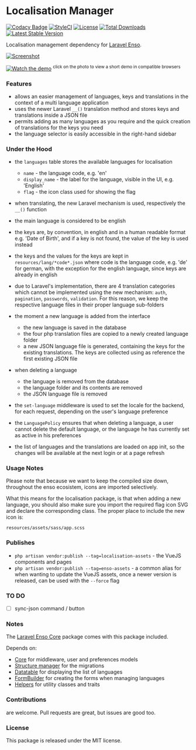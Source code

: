 <!--h-->
# Localisation Manager
[![Codacy Badge](https://api.codacy.com/project/badge/Grade/235db862227e460792a72a1e65427d1f)](https://www.codacy.com/app/laravel-enso/Localisation?utm_source=github.com&amp;utm_medium=referral&amp;utm_content=laravel-enso/Localisation&amp;utm_campaign=Badge_Grade)
[![StyleCI](https://styleci.io/repos/85617309/shield?branch=master)](https://styleci.io/repos/85617309)
[![License](https://poser.pugx.org/laravel-enso/localisation/license)](https://packagist.org/packages/laravel-enso/localisation)
[![Total Downloads](https://poser.pugx.org/laravel-enso/localisation/downloads)](https://packagist.org/packages/laravel-enso/localisation)
[![Latest Stable Version](https://poser.pugx.org/laravel-enso/localisation/version)](https://packagist.org/packages/laravel-enso/localisation)
<!--/h-->

Localisation management dependency for [Laravel Enso](https://github.com/laravel-enso/Enso).

[![Screenshot](https://laravel-enso.github.io/localisation/screenshots/bulma_010_thumb.png)](https://laravel-enso.github.io/localisation/screenshots/bulma_010.png)

[![Watch the demo](https://laravel-enso.github.io/localisation/screenshots/bulma_011_thumb.png)](https://laravel-enso.github.io/localisation/videos/bulma_demo_01.webm)
<sup>click on the photo to view a short demo in compatible browsers</sup>

### Features

- allows an easier management of languages, keys and translations in the context of a multi language application
- uses the newer Laravel `__()` translation method and stores keys and translations inside a JSON file
- permits adding as many languages as you require and the quick creation of translations for the keys you need
- the language selector is easily accessible in the right-hand sidebar

### Under the Hood

- the `languages` table stores the available languages for localisation
   - `name` - the language code, e.g. 'en'
   - `display_name` - the label for the language, visible in the UI, e.g. 'English'
   - `flag` - the icon class used for showing the flag

- when translating, the new Laravel mechanism is used, respectively the `__()` function 
- the main language is considered to be english
- the keys are, by convention, in english and in a human readable format e.g. 'Date of Birth', and if a key is not found, the value of the key is used instead
- the keys and the values for the keys are kept in `resources/lang/*code*.json`  where code is the language code, e.g. 'de' for german, with the exception for the english language, since keys are already in english
- due to Laravel's implementation, there are 4 translation categories which cannot be implemented using the new mechanism: `auth`, `pagination`, `passwords`, `validation`. For this reason, we keep the respective language files in their proper language sub-folders
- the moment a new language is added from the interface
    - the new language is saved in the database
    - the four php translation files are copied to a newly created language folder
    - a new JSON language file is generated, containing the keys for the existing translations. The keys are collected using as reference the first existing JSON file
- when deleting a language
    - the language is removed from the database
    - the language folder and its contents are removed
    - the JSON language file is removed

- the `set-language` middleware is used to set the locale for the backend, for each request, depending on 
the user's language preference
- the `LanguagePolicy` ensures that when deleting a language, a user cannot delete the default language, or 
the language he has currently set as active in his preferences
- the list of languages and the translations are loaded on app init, so the changes will be available at the next login
or at a page refresh

### Usage Notes

Please note that because we want to keep the compiled size down, throughout the enso ecosistem, 
icons are imported selectively.

What this means for the localisation package, is that when adding a new language, you should also make sure you 
import the required flag icon SVG and declare the corresponding class. The proper place to include the new icon is:

`resources/assets/sass/app.scss`

### Publishes

- `php artisan vendor:publish --tag=localisation-assets` - the VueJS components and pages
- `php artisan vendor:publish --tag=enso-assets` - a common alias for when wanting to update the VueJS assets,
once a newer version is released, can be used with the `--force` flag

### TO DO

- [ ] sync-json command / button

### Notes

The [Laravel Enso Core](https://github.com/laravel-enso/Core) package comes with this package included.

Depends on:
 - [Core](https://github.com/laravel-enso/Core) for middleware, user and preferences models 
 - [Structure manager](https://github.com/laravel-enso/StructureManager) for the migrations
 - [Datatable](https://github.com/laravel-enso/Datatable) for displaying the list of languages
 - [FormBuilder](https://github.com/laravel-enso/FormBuilder) for creating the forms when managing languages
 - [Helpers](https://github.com/laravel-enso/Helpers) for utility classes and traits

<!--h-->
### Contributions

are welcome. Pull requests are great, but issues are good too.

### License

This package is released under the MIT license.
<!--/h-->